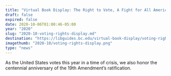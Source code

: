 ```yaml
---
title: "Virtual Book Display: The Right to Vote, A Fight for All Americans"
draft: false
expired: false
date: 2020-10-06T01:00:46-05:00
year: "2020"
slug: "2020-10-voting-rights-display.md"
destination: "https://libguides.bc.edu/virtual-book-display/voting-rights"
imagethumb: "2020-10/voting-rights-display.png"
type: "news"
---
```


As the United States votes this year in a time of crisis, we also honor the centennial anniversary of the 19th Amendment’s ratification.
